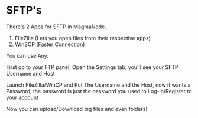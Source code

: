 # SFTP's

There's 2 Apps for SFTP in MagmaNode.

1. FileZilla (Lets you open files from their respective apps)
2. WinSCP (Faster Connection)

You can use Any.

First go to your FTP panel, Open the Settings tab, you'll see your SFTP Username and Host



Launch FileZilla/WinCP and Put The Username and the Host, now it wants a Password, the password is just the password you used to Log-in/Register to your account



Now you can upload/Download big files and even folders!
